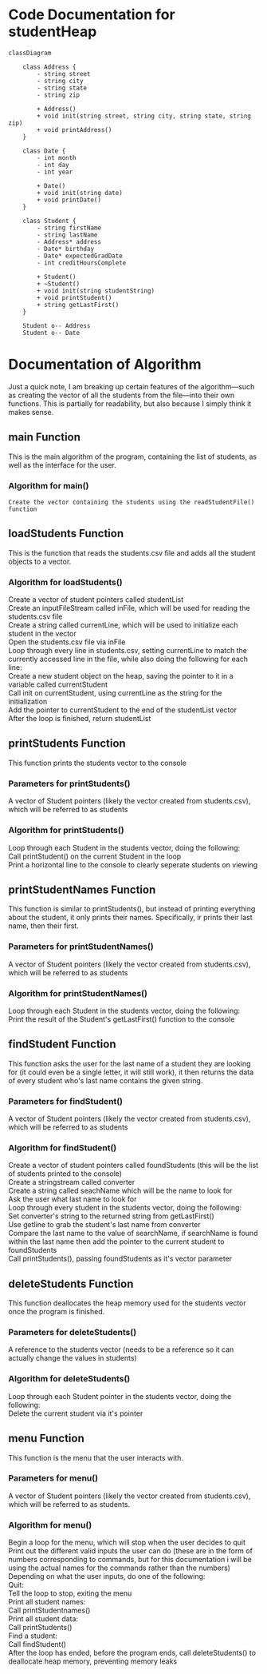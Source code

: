 # Code Documentation for studentHeap

```mermaid
classDiagram

    class Address {    
        - string street
        - string city
        - string state
        - string zip

        + Address()
        + void init(string street, string city, string state, string zip)
        + void printAddress()
    }

    class Date {
        - int month
        - int day
        - int year

        + Date()
        + void init(string date)
        + void printDate()
    }

    class Student {
        - string firstName
        - string lastName
        - Address* address
        - Date* birthday
        - Date* expectedGradDate
        - int creditHoursComplete

        + Student()
        + ~Student()
        + void init(string studentString)
        + void printStudent()
        + string getLastFirst() 
    }

    Student o-- Address
    Student o-- Date

```

# Documentation of Algorithm
Just a quick note, I am breaking up certain features of the algorithm—such as creating the vector of all the students from the file—into their own functions. This is partially for readability, but also because I simply think it makes sense.  

## main Function
This is the main algorithm of the program, containing the list of students, as well as the interface for the user.  
### Algorithm for main()
    Create the vector containing the students using the readStudentFile() function  

## loadStudents Function
This is the function that reads the students.csv file and adds all the student objects to a vector.  
### Algorithm for loadStudents()
Create a vector of student pointers called studentList  
Create an inputFileStream called inFile, which will be used for reading the students.csv file  
Create a string called currentLine, which will be used to initialize each student in the vector  
Open the students.csv file via inFile  
Loop through every line in students.csv, setting currentLine to match the currently accessed line in the file, while also doing the following for each line:  
    Create a new student object on the heap, saving the pointer to it in a variable called currentStudent  
    Call init on currentStudent, using currentLine as the string for the initialization  
    Add the pointer to currentStudent to the end of the studentList vector  
After the loop is finished, return studentList  

## printStudents Function
This function prints the students vector to the console  
### Parameters for printStudents()
A vector of Student pointers (likely the vector created from students.csv), which will be referred to as students  
### Algorithm for printStudents()
Loop through each Student in the students vector, doing the following:  
    Call printStudent() on the current Student in the loop  
    Print a horizontal line to the console to clearly seperate students on viewing  

## printStudentNames Function
This function is similar to printStudents(), but instead of printing everything about the student, it only prints their names. Specifically, ir prints their last name, then their first.  
### Parameters for printStudentNames()
A vector of Student pointers (likely the vector created from students.csv), which will be referred to as students  
### Algorithm for printStudentNames()
Loop through each Student in the students vector, doing the following:  
    Print the result of the Student's getLastFirst() function to the console  

## findStudent Function
This function asks the user for the last name of a student they are looking for (it could even be a single letter, it will still work), it then returns the data of every student who's last name contains the given string.  
### Parameters for findStudent()
A vector of Student pointers (likely the vector created from students.csv), which will be referred to as students  
### Algorithm for findStudent()
Create a vector of student pointers called foundStudents (this will be the list of students printed to the console)    
Create a stringstream called converter  
Create a string called seachName which will be the name to look for  
Ask the user what last name to look for  
Loop through every student in the students vector, doing the following:  
    Set converter's string to the returned string from getLastFirst()  
    Use getline to grab the student's last name from converter  
    Compare the last name to the value of searchName, if searchName is found within the last name then add the pointer to the current student to foundStudents  
Call printStudents(), passing foundStudents as it's vector parameter 

## deleteStudents Function
This function deallocates the heap memory used for the students vector once the program is finished.  
### Parameters for deleteStudents()
A reference to the students vector (needs to be a reference so it can actually change the values in students)  
### Algorithm for deleteStudents()
Loop through each Student pointer in the students vector, doing the following:  
    Delete the current student via it's pointer

## menu Function
This function is the menu that the user interacts with.  
### Parameters for menu()
A vector of Student pointers (likely the vector created from students.csv), which will be referred to as students.  
### Algorithm for menu()
Begin a loop for the menu, which will stop when the user decides to quit  
Print out the different valid inputs the user can do (these are in the form of numbers corresponding to commands, but for this documentation i will be using the actual names for the commands rather than the numbers)  
Depending on what the user inputs, do one of the following:  
    Quit:  
        Tell the loop to stop, exiting the menu  
    Print all student names:  
        Call printStudentnames()  
    Print all student data:  
        Call printStudents()  
    Find a student:  
        Call findStudent()  
After the loop has ended, before the program ends, call deleteStudents() to deallocate heap memory, preventing memory leaks
